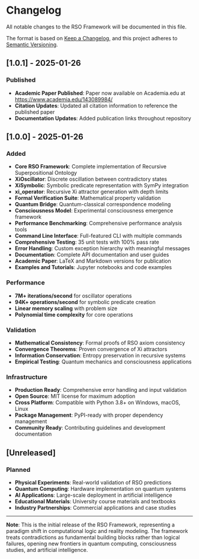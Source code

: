 # Changelog

All notable changes to the RSO Framework will be documented in this file.

The format is based on [Keep a Changelog](https://keepachangelog.com/en/1.0.0/),
and this project adheres to [Semantic Versioning](https://semver.org/spec/v2.0.0.html).

## [1.0.1] - 2025-01-26

### Published
- **Academic Paper Published**: Paper now available on Academia.edu at https://www.academia.edu/143089984/
- **Citation Updates**: Updated all citation information to reference the published paper
- **Documentation Updates**: Added publication links throughout repository

## [1.0.0] - 2025-01-26

### Added
- **Core RSO Framework**: Complete implementation of Recursive Superpositional Ontology
- **XiOscillator**: Discrete oscillation between contradictory states
- **XiSymbolic**: Symbolic predicate representation with SymPy integration
- **xi_operator**: Recursive Xi attractor generation with depth limits
- **Formal Verification Suite**: Mathematical property validation
- **Quantum Bridge**: Quantum-classical correspondence modeling
- **Consciousness Model**: Experimental consciousness emergence framework
- **Performance Benchmarking**: Comprehensive performance analysis tools
- **Command Line Interface**: Full-featured CLI with multiple commands
- **Comprehensive Testing**: 35 unit tests with 100% pass rate
- **Error Handling**: Custom exception hierarchy with meaningful messages
- **Documentation**: Complete API documentation and user guides
- **Academic Paper**: LaTeX and Markdown versions for publication
- **Examples and Tutorials**: Jupyter notebooks and code examples

### Performance
- **7M+ iterations/second** for oscillator operations
- **94K+ operations/second** for symbolic predicate creation
- **Linear memory scaling** with problem size
- **Polynomial time complexity** for core operations

### Validation
- **Mathematical Consistency**: Formal proofs of RSO axiom consistency
- **Convergence Theorems**: Proven convergence of Xi attractors
- **Information Conservation**: Entropy preservation in recursive systems
- **Empirical Testing**: Quantum mechanics and consciousness applications

### Infrastructure
- **Production Ready**: Comprehensive error handling and input validation
- **Open Source**: MIT license for maximum adoption
- **Cross Platform**: Compatible with Python 3.8+ on Windows, macOS, Linux
- **Package Management**: PyPI-ready with proper dependency management
- **Community Ready**: Contributing guidelines and development documentation

## [Unreleased]

### Planned
- **Physical Experiments**: Real-world validation of RSO predictions
- **Quantum Computing**: Hardware implementation on quantum systems
- **AI Applications**: Large-scale deployment in artificial intelligence
- **Educational Materials**: University course materials and textbooks
- **Industry Partnerships**: Commercial applications and case studies

---

**Note**: This is the initial release of the RSO Framework, representing a paradigm shift in computational logic and reality modeling. The framework treats contradictions as fundamental building blocks rather than logical failures, opening new frontiers in quantum computing, consciousness studies, and artificial intelligence.